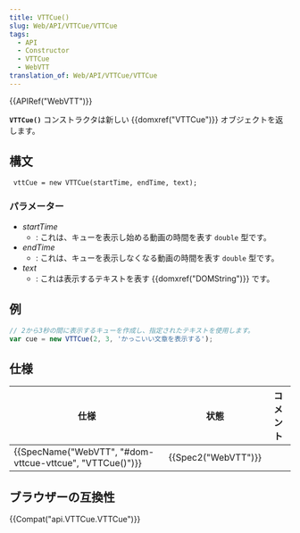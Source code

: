 ```yaml
---
title: VTTCue()
slug: Web/API/VTTCue/VTTCue
tags:
  - API
  - Constructor
  - VTTCue
  - WebVTT
translation_of: Web/API/VTTCue/VTTCue
---
```

{{APIRef("WebVTT")}}

**`VTTCue()`** コンストラクタは新しい {{domxref("VTTCue")}} オブジェクトを返します。

## 構文

     vttCue = new VTTCue(startTime, endTime, text);

### パラメーター

- _startTime_
  - : これは、キューを表示し始める動画の時間を表す `double` 型です。
- _endTime_
  - : これは、キューを表示しなくなる動画の時間を表す `double` 型です。
- _text_
  - : これは表示するテキストを表す {{domxref("DOMString")}} です。

## 例

```js
// 2から3秒の間に表示するキューを作成し、指定されたテキストを使用します。
var cue = new VTTCue(2, 3, 'かっこいい文章を表示する');
```

## 仕様

| 仕様                                                                         | 状態                     | コメント |
| ---------------------------------------------------------------------------- | ------------------------ | -------- |
| {{SpecName("WebVTT", "#dom-vttcue-vttcue", "VTTCue()")}} | {{Spec2("WebVTT")}} |          |

## ブラウザーの互換性

{{Compat("api.VTTCue.VTTCue")}}
